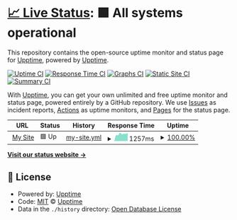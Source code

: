 # [📈 Live Status](https://status.trieu.pro): <!--live status--> **🟩 All systems operational**

This repository contains the open-source uptime monitor and status page for [Upptime](https://upptime.js.org), powered by [Upptime](https://github.com/upptime/upptime).

[![Uptime CI](https://github.com/kenshin17/statuspage/workflows/Uptime%20CI/badge.svg)](https://github.com/kenshin17/statuspage/actions?query=workflow%3A%22Uptime+CI%22)
[![Response Time CI](https://github.com/kenshin17/statuspage/workflows/Response%20Time%20CI/badge.svg)](https://github.com/kenshin17/statuspage/actions?query=workflow%3A%22Response+Time+CI%22)
[![Graphs CI](https://github.com/kenshin17/statuspage/workflows/Graphs%20CI/badge.svg)](https://github.com/kenshin17/statuspage/actions?query=workflow%3A%22Graphs+CI%22)
[![Static Site CI](https://github.com/kenshin17/statuspage/workflows/Static%20Site%20CI/badge.svg)](https://github.com/kenshin17/statuspage/actions?query=workflow%3A%22Static+Site+CI%22)
[![Summary CI](https://github.com/kenshin17/statuspage/workflows/Summary%20CI/badge.svg)](https://github.com/kenshin17/statuspage/actions?query=workflow%3A%22Summary+CI%22)

With [Upptime](https://upptime.js.org), you can get your own unlimited and free uptime monitor and status page, powered entirely by a GitHub repository. We use [Issues](https://github.com/upptime/upptime/issues) as incident reports, [Actions](https://github.com/kenshin17/statuspage/actions) as uptime monitors, and [Pages](https://status.trieu.pro) for the status page.

<!--start: status pages-->
<!-- This summary is generated by Upptime (https://github.com/upptime/upptime) -->
<!-- Do not edit this manually, your changes will be overwritten -->
<!-- prettier-ignore -->
| URL | Status | History | Response Time | Uptime |
| --- | ------ | ------- | ------------- | ------ |
| <img alt="" src="https://icons.duckduckgo.com/ip3/trieuvt.dev.ico" height="13"> [My Site](https://trieuvt.dev) | 🟩 Up | [my-site.yml](https://github.com/kenshin17/statuspage/commits/HEAD/history/my-site.yml) | <details><summary><img alt="Response time graph" src="./graphs/my-site/response-time-week.png" height="20"> 1257ms</summary><br><a href="https://status.trieuvt.dev/history/my-site"><img alt="Response time 1230" src="https://img.shields.io/endpoint?url=https%3A%2F%2Fraw.githubusercontent.com%2Fkenshin17%2Fstatuspage%2FHEAD%2Fapi%2Fmy-site%2Fresponse-time.json"></a><br><a href="https://status.trieuvt.dev/history/my-site"><img alt="24-hour response time 1087" src="https://img.shields.io/endpoint?url=https%3A%2F%2Fraw.githubusercontent.com%2Fkenshin17%2Fstatuspage%2FHEAD%2Fapi%2Fmy-site%2Fresponse-time-day.json"></a><br><a href="https://status.trieuvt.dev/history/my-site"><img alt="7-day response time 1257" src="https://img.shields.io/endpoint?url=https%3A%2F%2Fraw.githubusercontent.com%2Fkenshin17%2Fstatuspage%2FHEAD%2Fapi%2Fmy-site%2Fresponse-time-week.json"></a><br><a href="https://status.trieuvt.dev/history/my-site"><img alt="30-day response time 1284" src="https://img.shields.io/endpoint?url=https%3A%2F%2Fraw.githubusercontent.com%2Fkenshin17%2Fstatuspage%2FHEAD%2Fapi%2Fmy-site%2Fresponse-time-month.json"></a><br><a href="https://status.trieuvt.dev/history/my-site"><img alt="1-year response time 1228" src="https://img.shields.io/endpoint?url=https%3A%2F%2Fraw.githubusercontent.com%2Fkenshin17%2Fstatuspage%2FHEAD%2Fapi%2Fmy-site%2Fresponse-time-year.json"></a></details> | <details><summary><a href="https://status.trieuvt.dev/history/my-site">100.00%</a></summary><a href="https://status.trieuvt.dev/history/my-site"><img alt="All-time uptime 99.40%" src="https://img.shields.io/endpoint?url=https%3A%2F%2Fraw.githubusercontent.com%2Fkenshin17%2Fstatuspage%2FHEAD%2Fapi%2Fmy-site%2Fuptime.json"></a><br><a href="https://status.trieuvt.dev/history/my-site"><img alt="24-hour uptime 100.00%" src="https://img.shields.io/endpoint?url=https%3A%2F%2Fraw.githubusercontent.com%2Fkenshin17%2Fstatuspage%2FHEAD%2Fapi%2Fmy-site%2Fuptime-day.json"></a><br><a href="https://status.trieuvt.dev/history/my-site"><img alt="7-day uptime 100.00%" src="https://img.shields.io/endpoint?url=https%3A%2F%2Fraw.githubusercontent.com%2Fkenshin17%2Fstatuspage%2FHEAD%2Fapi%2Fmy-site%2Fuptime-week.json"></a><br><a href="https://status.trieuvt.dev/history/my-site"><img alt="30-day uptime 100.00%" src="https://img.shields.io/endpoint?url=https%3A%2F%2Fraw.githubusercontent.com%2Fkenshin17%2Fstatuspage%2FHEAD%2Fapi%2Fmy-site%2Fuptime-month.json"></a><br><a href="https://status.trieuvt.dev/history/my-site"><img alt="1-year uptime 98.90%" src="https://img.shields.io/endpoint?url=https%3A%2F%2Fraw.githubusercontent.com%2Fkenshin17%2Fstatuspage%2FHEAD%2Fapi%2Fmy-site%2Fuptime-year.json"></a></details>

<!--end: status pages-->

[**Visit our status website →**](https://status.trieu.pro)

## 📄 License

- Powered by: [Upptime](https://github.com/upptime/upptime)
- Code: [MIT](./LICENSE) © [Upptime](https://upptime.js.org)
- Data in the `./history` directory: [Open Database License](https://opendatacommons.org/licenses/odbl/1-0/)
